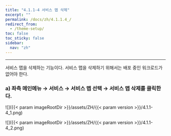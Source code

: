 ```yaml
---
title: "4.1.1-4 서비스 맵 삭제"
excerpt: ""
permalink: /docs/zh/4.1.1.4_/
redirect_from:
  - /theme-setup/
toc: false
toc_sticky: false
sidebar:
  nav: "zh"
---
```


---
서비스 맵을 삭제하는 기능이다. 서비스 맵을 삭제하기 위해서는 배포 중인 워크로드가 없어야 한다.

### a\) 좌측 메인메뉴 → 서비스 → 서비스 맵 선택 → 서비스 맵 삭제를 클릭한다.

![]({{< param imageRootDir >}}/assets/ZH/{{< param version >}}/4.1.1-4_1.png)

![]({{< param imageRootDir >}}/assets/ZH/{{< param version >}}/4.1.1-4_2.png)
